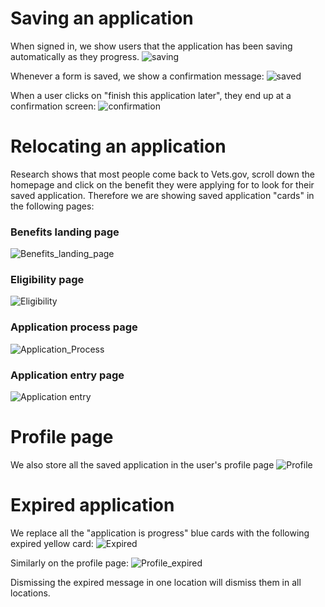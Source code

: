 # Saving an application

When signed in, we show users that the application has been saving automatically as they progress.
![saving](https://github.com/department-of-veterans-affairs/vets.gov-team/blob/master/Products/Global/SiP-Prefill/Sep2017/Saving.png)

Whenever a form is saved, we show a confirmation message:
![saved](https://github.com/department-of-veterans-affairs/vets.gov-team/blob/master/Products/Global/SiP-Prefill/Sep2017/Saved.png)

When a user clicks on "finish this application later", they end up at a confirmation screen:
![confirmation](https://github.com/department-of-veterans-affairs/vets.gov-team/blob/master/Products/Global/SiP-Prefill/Sep2017/Save%20Confirmation.png)


# Relocating an application

Research shows that most people come back to Vets.gov, scroll down the homepage and click on the benefit they were applying for to look for their saved application. Therefore we are showing saved application "cards" in the following pages:

### Benefits landing page
![Benefits_landing_page](https://github.com/department-of-veterans-affairs/vets.gov-team/blob/master/Products/Global/SiP-Prefill/Sep2017/Pension%20LP.png)

### Eligibility page
![Eligibility](https://github.com/department-of-veterans-affairs/vets.gov-team/blob/master/Products/Global/SiP-Prefill/Sep2017/Eligibility.png)

### Application process page
![Application_Process](https://github.com/department-of-veterans-affairs/vets.gov-team/blob/master/Products/Global/SiP-Prefill/Sep2017/Application%20process.png)

### Application entry page
![Application entry](https://github.com/department-of-veterans-affairs/vets.gov-team/blob/master/Products/Global/SiP-Prefill/Sep2017/Pension%20entry.png)

# Profile page

We also store all the saved application in the user's profile page
![Profile](https://github.com/department-of-veterans-affairs/vets.gov-team/blob/master/Products/Global/SiP-Prefill/Sep2017/Profile.png)

# Expired application

We replace all the "application is progress" blue cards with the following expired yellow card:
![Expired](https://github.com/department-of-veterans-affairs/vets.gov-team/blob/master/Products/Global/SiP-Prefill/Sep2017/Pension%20LP%20expired.png)

Similarly on the profile page:
![Profile_expired](https://github.com/department-of-veterans-affairs/vets.gov-team/blob/master/Products/Global/SiP-Prefill/Sep2017/Profile_expired.png)

Dismissing the expired message in one location will dismiss them in all locations.
